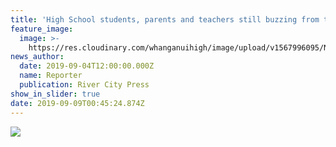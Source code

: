```yaml
---
title: 'High School students, parents and teachers still buzzing from trip to Spain'
feature_image:
  image: >-
    https://res.cloudinary.com/whanganuihigh/image/upload/v1567996095/News/Winter%20tourny%20week.%20Day%205/22.jpg
news_author:
  date: 2019-09-04T12:00:00.000Z
  name: Reporter
  publication: River City Press
show_in_slider: true
date: 2019-09-09T00:45:24.874Z
---
```

![](https://res.cloudinary.com/whanganuihigh/image/upload/v1567991404/News/RCP-aarticle-5.jpg)
